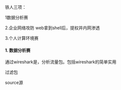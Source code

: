 铁人三项：

1数据分析赛

2.企业网络攻防			web拿到shell后，提权并内网渗透

3.个人计算环境赛



#### 1. 数据分析赛



通过wireshark是，分析流量包。包括wireshark的简单实用

过滤包

source源

